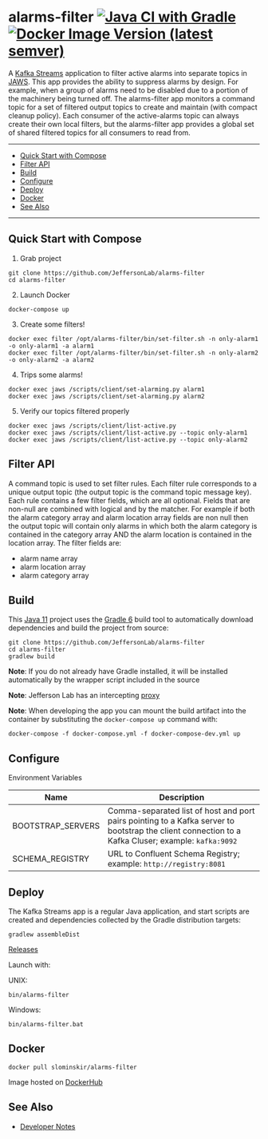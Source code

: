 # alarms-filter [![Java CI with Gradle](https://github.com/JeffersonLab/alarms-filter/workflows/Java%20CI%20with%20Gradle/badge.svg)](https://github.com/JeffersonLab/alarms-filter/actions?query=workflow%3A%22Java+CI+with+Gradle%22) [![Docker Image Version (latest semver)](https://img.shields.io/docker/v/slominskir/alarms-filter?sort=semver&label=DockerHub)](https://hub.docker.com/r/slominskir/alarms-filter)
A [Kafka Streams](https://kafka.apache.org/documentation/streams/) application to filter active alarms into separate topics in [JAWS](https://github.com/JeffersonLab/jaws).  This app provides the ability to suppress alarms by design.  For example, when a group of alarms need to be disabled due to a portion of the machinery being turned off.  The alarms-filter app monitors a command topic for a set of filtered output topics to create and maintain (with compact cleanup policy).   Each consumer of the active-alarms topic can always create their own local filters, but the alarms-filter app provides a global set of shared filtered topics for all consumers to read from.

---
 - [Quick Start with Compose](https://github.com/JeffersonLab/alarms-filter#quick-start-with-compose)
 - [Filter API](https://github.com/JeffersonLab/alarms-filter#filter-api)
 - [Build](https://github.com/JeffersonLab/alarms-filter#build)
 - [Configure](https://github.com/JeffersonLab/alarms-filter#configure)
 - [Deploy](https://github.com/JeffersonLab/alarms-filter#deploy)
 - [Docker](https://github.com/JeffersonLab/alarms-filter#docker)
 - [See Also](https://github.com/JeffersonLab/alarms-filter#see-also)
 ---

## Quick Start with Compose 
1. Grab project
```
git clone https://github.com/JeffersonLab/alarms-filter
cd alarms-filter
```
2. Launch Docker
```
docker-compose up
```
3. Create some filters!
```
docker exec filter /opt/alarms-filter/bin/set-filter.sh -n only-alarm1 -o only-alarm1 -a alarm1
docker exec filter /opt/alarms-filter/bin/set-filter.sh -n only-alarm2 -o only-alarm2 -a alarm2
```
4. Trips some alarms!
```
docker exec jaws /scripts/client/set-alarming.py alarm1
docker exec jaws /scripts/client/set-alarming.py alarm2
```
5. Verify our topics filtered properly
```
docker exec jaws /scripts/client/list-active.py
docker exec jaws /scripts/client/list-active.py --topic only-alarm1
docker exec jaws /scripts/client/list-active.py --topic only-alarm2
```
## Filter API
A command topic is used to set filter rules.  Each filter rule corresponds to a unique output topic (the output topic is the command topic message key).  Each rule contains a few filter fields, which are all optional.   Fields that are non-null are combined with logical and by the matcher.  For example if both the alarm category array and alarm location array fields are non null then the output topic will contain only alarms in which both the alarm category is contained in the category array AND the alarm location is contained in the location array.  The filter fields are:
 - alarm name array
 - alarm location array
 - alarm category array
## Build
This [Java 11](https://adoptopenjdk.net/) project uses the [Gradle 6](https://gradle.org/) build tool to automatically download dependencies and build the project from source:

```
git clone https://github.com/JeffersonLab/alarms-filter
cd alarms-filter
gradlew build
```
**Note**: If you do not already have Gradle installed, it will be installed automatically by the wrapper script included in the source

**Note**: Jefferson Lab has an intercepting [proxy](https://gist.github.com/slominskir/92c25a033db93a90184a5994e71d0b78)

**Note**: When developing the app you can mount the build artifact into the container by substituting the `docker-compose up` command with:
```
docker-compose -f docker-compose.yml -f docker-compose-dev.yml up
```

## Configure
Environment Variables

| Name | Description |
|---|---|
| BOOTSTRAP_SERVERS | Comma-separated list of host and port pairs pointing to a Kafka server to bootstrap the client connection to a Kafka Cluser; example: `kafka:9092` |
| SCHEMA_REGISTRY | URL to Confluent Schema Registry; example: `http://registry:8081` |

## Deploy
The Kafka Streams app is a regular Java application, and start scripts are created and dependencies collected by the Gradle distribution targets:

```
gradlew assembleDist
```

[Releases](https://github.com/JeffersonLab/alarms-filter/releases)

Launch with:

UNIX:
```
bin/alarms-filter
```
Windows:
```
bin/alarms-filter.bat
```

## Docker
```
docker pull slominskir/alarms-filter
```
Image hosted on [DockerHub](https://hub.docker.com/r/slominskir/alarms-filter)

## See Also
 - [Developer Notes](https://github.com/JeffersonLab/alarms-filter/wiki/Developer-Notes)

